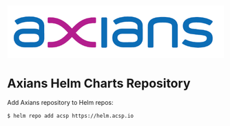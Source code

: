 <p align="center">
  <img src="https://raw.githubusercontent.com/axians-acsp/charts/stable/.github/assets/axians_logo.png" />
</p>

# Axians Helm Charts Repository

Add Axians repository to Helm repos:

```bash
$ helm repo add acsp https://helm.acsp.io
```

